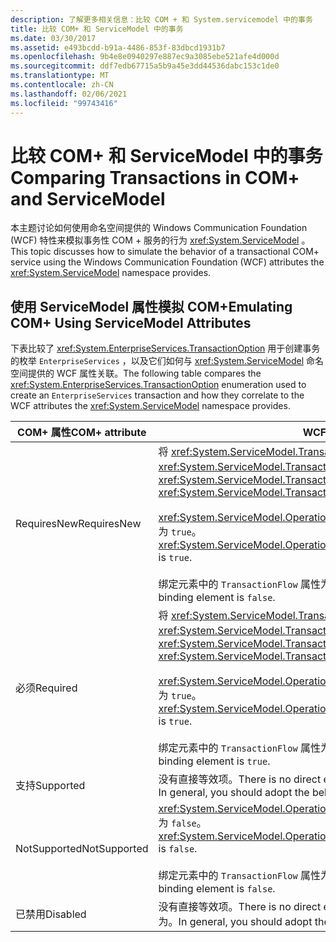 ```yaml
---
description: 了解更多相关信息：比较 COM + 和 System.servicemodel 中的事务
title: 比较 COM+ 和 ServiceModel 中的事务
ms.date: 03/30/2017
ms.assetid: e493bcdd-b91a-4486-853f-83dbcd1931b7
ms.openlocfilehash: 9b4e8e0940297e887ec9a3085ebe521afe4d000d
ms.sourcegitcommit: ddf7edb67715a5b9a45e3dd44536dabc153c1de0
ms.translationtype: MT
ms.contentlocale: zh-CN
ms.lasthandoff: 02/06/2021
ms.locfileid: "99743416"
---
```

# <a name="comparing-transactions-in-com-and-servicemodel"></a><span data-ttu-id="caf30-103">比较 COM+ 和 ServiceModel 中的事务</span><span class="sxs-lookup"><span data-stu-id="caf30-103">Comparing Transactions in COM+ and ServiceModel</span></span>

<span data-ttu-id="caf30-104">本主题讨论如何使用命名空间提供的 Windows Communication Foundation (WCF) 特性来模拟事务性 COM + 服务的行为 <xref:System.ServiceModel> 。</span><span class="sxs-lookup"><span data-stu-id="caf30-104">This topic discusses how to simulate the behavior of a transactional COM+ service using the Windows Communication Foundation (WCF) attributes the <xref:System.ServiceModel> namespace provides.</span></span>  
  
## <a name="emulating-com-using-servicemodel-attributes"></a><span data-ttu-id="caf30-105">使用 ServiceModel 属性模拟 COM+</span><span class="sxs-lookup"><span data-stu-id="caf30-105">Emulating COM+ Using ServiceModel Attributes</span></span>  

 <span data-ttu-id="caf30-106">下表比较了 <xref:System.EnterpriseServices.TransactionOption> 用于创建事务的枚举 `EnterpriseServices` ，以及它们如何与 <xref:System.ServiceModel> 命名空间提供的 WCF 属性关联。</span><span class="sxs-lookup"><span data-stu-id="caf30-106">The following table compares the <xref:System.EnterpriseServices.TransactionOption> enumeration used to create an `EnterpriseServices` transaction and how they correlate to the WCF attributes the <xref:System.ServiceModel> namespace provides.</span></span>  
  
|<span data-ttu-id="caf30-107">COM+ 属性</span><span class="sxs-lookup"><span data-stu-id="caf30-107">COM+ attribute</span></span>|<span data-ttu-id="caf30-108">WCF 特性</span><span class="sxs-lookup"><span data-stu-id="caf30-108">WCF attributes</span></span>|  
|---------------------|------------------------------------------------------------------------|  
|<span data-ttu-id="caf30-109">RequiresNew</span><span class="sxs-lookup"><span data-stu-id="caf30-109">RequiresNew</span></span>|<span data-ttu-id="caf30-110">将 <xref:System.ServiceModel.TransactionFlowAttribute> 设置为 <xref:System.ServiceModel.TransactionFlowOption.NotAllowed>。</span><span class="sxs-lookup"><span data-stu-id="caf30-110"><xref:System.ServiceModel.TransactionFlowAttribute> is set to <xref:System.ServiceModel.TransactionFlowOption.NotAllowed>.</span></span><br /><br /> <span data-ttu-id="caf30-111"><xref:System.ServiceModel.OperationBehaviorAttribute.TransactionScopeRequired%2A> 为 `true`。</span><span class="sxs-lookup"><span data-stu-id="caf30-111"><xref:System.ServiceModel.OperationBehaviorAttribute.TransactionScopeRequired%2A> is `true`.</span></span><br /><br /> <span data-ttu-id="caf30-112">绑定元素中的 `TransactionFlow` 属性为 `false`。</span><span class="sxs-lookup"><span data-stu-id="caf30-112">The `TransactionFlow` attribute in the binding element is `false`.</span></span>|  
|<span data-ttu-id="caf30-113">必须</span><span class="sxs-lookup"><span data-stu-id="caf30-113">Required</span></span>|<span data-ttu-id="caf30-114">将 <xref:System.ServiceModel.TransactionFlowAttribute> 设置为 <xref:System.ServiceModel.TransactionFlowOption.Allowed>。</span><span class="sxs-lookup"><span data-stu-id="caf30-114"><xref:System.ServiceModel.TransactionFlowAttribute> is set to <xref:System.ServiceModel.TransactionFlowOption.Allowed>.</span></span><br /><br /> <span data-ttu-id="caf30-115"><xref:System.ServiceModel.OperationBehaviorAttribute.TransactionScopeRequired%2A> 为 `true`。</span><span class="sxs-lookup"><span data-stu-id="caf30-115"><xref:System.ServiceModel.OperationBehaviorAttribute.TransactionScopeRequired%2A> is `true`.</span></span><br /><br /> <span data-ttu-id="caf30-116">绑定元素中的 `TransactionFlow` 属性为 `true`。</span><span class="sxs-lookup"><span data-stu-id="caf30-116">The `TransactionFlow` attribute in the binding element is `true`.</span></span>|  
|<span data-ttu-id="caf30-117">支持</span><span class="sxs-lookup"><span data-stu-id="caf30-117">Supported</span></span>|<span data-ttu-id="caf30-118">没有直接等效项。</span><span class="sxs-lookup"><span data-stu-id="caf30-118">There is no direct equivalent.</span></span> <span data-ttu-id="caf30-119">通常，您应采用为 `Required` 指定的行为。</span><span class="sxs-lookup"><span data-stu-id="caf30-119">In general, you should adopt the behavior specified for `Required` instead.</span></span>|  
|<span data-ttu-id="caf30-120">NotSupported</span><span class="sxs-lookup"><span data-stu-id="caf30-120">NotSupported</span></span>|<span data-ttu-id="caf30-121"><xref:System.ServiceModel.OperationBehaviorAttribute.TransactionScopeRequired%2A> 为 `false`。</span><span class="sxs-lookup"><span data-stu-id="caf30-121"><xref:System.ServiceModel.OperationBehaviorAttribute.TransactionScopeRequired%2A> is `false`.</span></span><br /><br /> <span data-ttu-id="caf30-122">绑定元素中的 `TransactionFlow` 属性为 `false`。</span><span class="sxs-lookup"><span data-stu-id="caf30-122">The `TransactionFlow` attribute in the binding element is `false`.</span></span>|  
|<span data-ttu-id="caf30-123">已禁用</span><span class="sxs-lookup"><span data-stu-id="caf30-123">Disabled</span></span>|<span data-ttu-id="caf30-124">没有直接等效项。</span><span class="sxs-lookup"><span data-stu-id="caf30-124">There is no direct equivalent.</span></span> <span data-ttu-id="caf30-125">通常，您应采用为 `NotSupported` 指定的行为。</span><span class="sxs-lookup"><span data-stu-id="caf30-125">In general, you should adopt the behavior specified for `NotSupported` instead.</span></span>|
